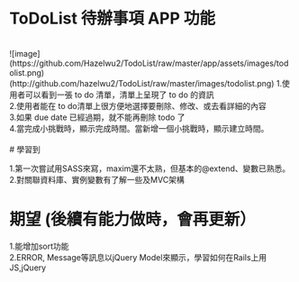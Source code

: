 # ToDoList 待辦事項 APP 功能
<br>
 ![image](https://github.com/Hazelwu2/TodoList/raw/master/app/assets/images/todolist.png)
 (http://github.com/hazelwu2/TodoList/raw/master/images/todolist.png)
1.使用者可以看到一張 to do 清單，清單上呈現了 to do 的資訊<br>
2.使用者能在 to do清單上很方便地選擇要刪除、修改、或去看詳細的內容<br>
3.如果 due date 已經過期，就不能再刪除 todo 了 <br>
4.當完成小挑戰時，顯示完成時間。當新增一個小挑戰時，顯示建立時間。<br>
<br>
# 學習到

1.第一次嘗試用SASS來寫，maxim還不太熟，但基本的@extend、變數已熟悉。<br>
2.對關聯資料庫、實例變數有了解一些及MVC架構<br>

# 期望 (後續有能力做時，會再更新）
1.能增加sort功能<br>
2.ERROR, Message等訊息以jQuery Model來顯示，學習如何在Rails上用JS,jQuery<br>
